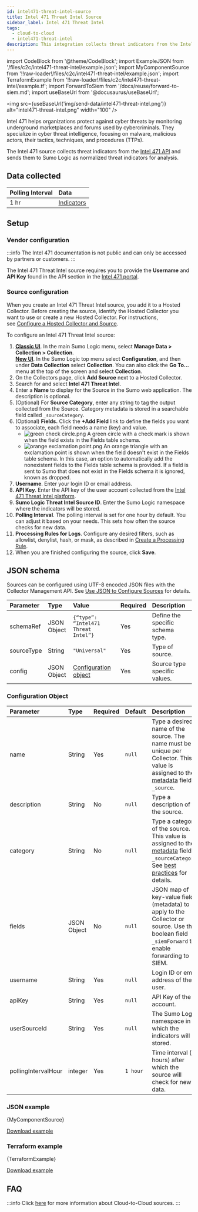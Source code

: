 ```yaml
---
id: intel471-threat-intel-source
title: Intel 471 Threat Intel Source
sidebar_label: Intel 471 Threat Intel
tags:
  - cloud-to-cloud
  - intel471-threat-intel
description: This integration collects threat indicators from the Intel 471 API and sends them to Sumo Logic as normalized threat indicators for analysis.
---
```

import CodeBlock from '@theme/CodeBlock';
import ExampleJSON from '/files/c2c/intel471-threat-intel/example.json';
import MyComponentSource from '!!raw-loader!/files/c2c/intel471-threat-intel/example.json';
import TerraformExample from '!!raw-loader!/files/c2c/intel471-threat-intel/example.tf';
import ForwardToSiem from '/docs/reuse/forward-to-siem.md';
import useBaseUrl from '@docusaurus/useBaseUrl';

<img src={useBaseUrl('img/send-data/intel471-threat-intel.png')} alt="intel471-threat-intel.png" width="100" />

Intel 471 helps organizations protect against cyber threats by monitoring underground marketplaces and forums used by cybercriminals. They specialize in cyber threat intelligence, focusing on malware, malicious actors, their tactics, techniques, and procedures (TTPs).

The Intel 471 source collects threat indicators from the [Intel 471 API](https://login.intel471.com/u/login/identifier?state=hKFo2SBJbDlzQnBDWGo0MU5wZEJndGh0YV9Eby0yQmRHb0dueqFur3VuaXZlcnNhbC1sb2dpbqN0aWTZIDY3NW1vbmdfdFktTTVDY01kY1ZncndOSU9ZZllxSXBao2NpZNkgR1dKRFJFclBoS3BRZGlWcmxNN2F5c0V6TDZXeEw5azI#tag/Indicators/paths/~1indicators~1stream/get) and sends them to Sumo Logic as normalized threat indicators for analysis.

## Data collected

| Polling Interval | Data |
| :--- | :--- |
| 1 hr | [Indicators](https://login.intel471.com/u/login/identifier?state=hKFo2SBnRnh4QWZIandtd2J2S2pOeGdWS1MwWWZ1bFpubzctR6Fur3VuaXZlcnNhbC1sb2dpbqN0aWTZIEZXOFR0UGtYNWJLV3lWWXY4ME1tRlVrWk0yd0tneFBFo2NpZNkgR1dKRFJFclBoS3BRZGlWcmxNN2F5c0V6TDZXeEw5azI#tag/Indicators) |

## Setup

### Vendor configuration

:::info
The Intel 471 documentation is not public and can only be accessed by partners or customers.
:::

The Intel 471 Threat Intel source requires you to provide the **Username** and **API Key** found in the API section in the [Intel 471 portal](https://titan.intel471.com/api/docs-openapi/#section/Authentication).

### Source configuration

When you create an Intel 471 Threat Intel source, you add it to a Hosted Collector. Before creating the source, identify the Hosted Collector you want to use or create a new Hosted Collector. For instructions, see [Configure a Hosted Collector and Source](/docs/send-data/hosted-collectors/configure-hosted-collector).

To configure an Intel 471 Threat Intel source:

1. [**Classic UI**](/docs/get-started/sumo-logic-ui-classic). In the main Sumo Logic menu, select **Manage Data > Collection > Collection**. <br/>[**New UI**](/docs/get-started/sumo-logic-ui). In the Sumo Logic top menu select **Configuration**, and then under **Data Collection** select **Collection**. You can also click the **Go To...** menu at the top of the screen and select **Collection**.  
1. On the Collectors page, click **Add Source** next to a Hosted Collector.
1. Search for and select **Intel 471 Threat Intel**.
1. Enter a **Name** to display for the Source in the Sumo web application. The description is optional.
1. (Optional) For **Source Category**, enter any string to tag the output collected from the Source. Category metadata is stored in a searchable field called `_sourceCategory`.
1. (Optional) **Fields.** Click the **+Add Field** link to define the fields you want to associate, each field needs a name (key) and value.
   * ![green check circle.png](/img/reuse/green-check-circle.png) A green circle with a check mark is shown when the field exists in the Fields table schema.
   * ![orange exclamation point.png](/img/reuse/orange-exclamation-point.png) An orange triangle with an exclamation point is shown when the field doesn't exist in the Fields table schema. In this case, an option to automatically add the nonexistent fields to the Fields table schema is provided. If a field is sent to Sumo that does not exist in the Fields schema it is ignored, known as dropped. 
1. **Username**. Enter your login ID or email address.
1. **API Key**. Enter the API key of the user account collected from the [Intel 471 Threat Intel platform](#vendor-configuration).
1. **Sumo Logic Threat Intel Source ID**. Enter the Sumo Logic namespace where the indicators will be stored.
1. **Polling Interval**. The polling interval is set for one hour by default. You can adjust it based on your needs. This sets how often the source checks for new data.
1. **Processing Rules for Logs**. Configure any desired filters, such as allowlist, denylist, hash, or mask, as described in [Create a Processing Rule](/docs/send-data/collection/processing-rules/create-processing-rule).
1. When you are finished configuring the source, click **Save**.

## JSON schema

Sources can be configured using UTF-8 encoded JSON files with the Collector Management API. See [Use JSON to Configure Sources](/docs/send-data/use-json-configure-sources) for details. 

| Parameter | Type | Value | Required | Description |
|:--|:--|:--|:--|:--|
| schemaRef | JSON Object  | `{“type”: “Intel471 Threat Intel”}` | Yes | Define the specific schema type. |
| sourceType | String | `"Universal"` | Yes | Type of source. |
| config | JSON Object | [Configuration object](#configuration-object) | Yes | Source type specific values. |

### Configuration Object

| Parameter | Type | Required | Default | Description | Example |
|:--|:--|:--|:--|:--|:--|
| name | String | Yes | `null` | Type a desired name of the source. The name must be unique per Collector. This value is assigned to the [metadata](/docs/search/get-started-with-search/search-basics/built-in-metadata) field `_source`. | `"mySource"` |
| description | String | No | `null` | Type a description of the source. | `"Testing source"`
| category | String | No | `null` | Type a category of the source. This value is assigned to the [metadata](/docs/search/get-started-with-search/search-basics/built-in-metadata) field `_sourceCategory`. See [best practices](/docs/send-data/best-practices) for details. | `"mySource/test"`
| fields | JSON Object | No | `null` | JSON map of key-value fields (metadata) to apply to the Collector or source. Use the boolean field `_siemForward` to enable forwarding to SIEM.|`{"_siemForward": false, "fieldA": "valueA"}` |
| username | String | Yes | `null` | Login ID or email address of the user. | `"jimmy@organization.com"` |
| apiKey | String | Yes | `null` | API Key of the account. |  |
| userSourceId | String | Yes | `null` | The Sumo Logic namespace in which the indicators will be stored. |  |
| pollingIntervalHour | integer | Yes | `1 hour` | Time interval (in hours) after which the source will check for new data. |  |

### JSON example

<CodeBlock language="json">{MyComponentSource}</CodeBlock>

<a href="/files/c2c/intel471-threat-intel/example.json" target="_blank">Download example</a>

### Terraform example

<CodeBlock language="json">{TerraformExample}</CodeBlock>

<a href="/files/c2c/intel471-threat-intel/example.tf" target="_blank">Download example</a>

## FAQ

:::info
Click [here](/docs/c2c/info) for more information about Cloud-to-Cloud sources.
:::